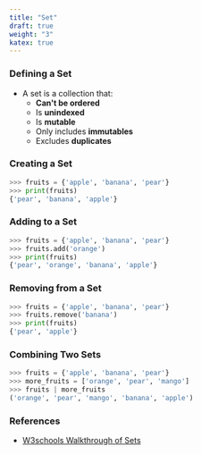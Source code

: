 ```yaml
---
title: "Set"
draft: true
weight: "3"
katex: true
---
```


### Defining a Set
- A set is a collection that:
	- **Can't be ordered**
	- Is **unindexed**
	- Is **mutable**
	- Only includes **immutables**
	- Excludes **duplicates**

### Creating a Set

```python
>>> fruits = {'apple', 'banana', 'pear'}
>>> print(fruits)
{'pear', 'banana', 'apple'}
```

### Adding to a Set

```python
>>> fruits = {'apple', 'banana', 'pear'}
>>> fruits.add('orange')
>>> print(fruits)
{'pear', 'orange', 'banana', 'apple'}
```

### Removing from a Set

```python
>>> fruits = {'apple', 'banana', 'pear'}
>>> fruits.remove('banana')
>>> print(fruits)
{'pear', 'apple'}
```

### Combining Two Sets

```python
>>> fruits = {'apple', 'banana', 'pear'}
>>> more_fruits = ['orange', 'pear', 'mango']
>>> fruits | more_fruits
('orange', 'pear', 'mango', 'banana', 'apple')
```

### References
- [W3schools Walkthrough of Sets](https://www.w3schools.com/python/python_sets.asp)
